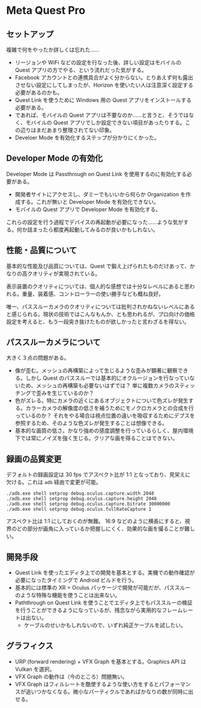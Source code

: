 # Meta Quest Pro

## セットアップ

複雑で何をやったか詳しくは忘れた……

- リージョンや WiFi などの設定を行なった後、詳しい設定はモバイルの Quest アプリの方でやる、という流れだった気がする。
- Facebook アカウントとの連携具合がよく分からない。とりあえず何も露出させない設定にしてしまったが、Horizon を使いたい人は注意深く設定する必要があるのかも。
- Quest Link を使うために Windows 用の Quest アプリをインストールする必要がある。
- であれば、モバイルの Quest アプリは不要なのか……と言うと、そうではなく、モバイルの Quest アプリでしか設定できない項目があったりする。この辺りはまだあまり整理されてない印象。
- Develoer Mode を有効化するステップが分かりにくかった。

## Developer Mode の有効化

Developer Mode は Passthrough on Quest Link を使用するのに有効化する必要がある。

- 開発者サイトにアクセスし、ダミーでもいいから何らか Organization を作成する。これが無いと Developer Mode を有効化できない。
- モバイルの Quest アプリで Developer Mode を有効化する。

これらの設定を行う過程でデバイスの再起動が必要になった……ような気がする。何か詰まったら都度再起動してみるのが良いかもしれない。

## 性能・品質について

基本的な性能及び品質については、Quest で鍛え上げられたものだけあって、かなりの高クオリティが実現されている。

表示装置のクオリティについては、個人的な感想では十分なレベルにあると思われる。重量、装着感、コントローラーの使い勝手なども概ね良好。

唯一、パススルーカメラのクオリティについては批判されかねないレベルにあると感じられる。現状の技術ではこんなもんか、とも思われるが、プロ向けの価格設定を考えると、もう一段突き抜けたものが欲しかったと言わざるを得ない。

## パススルーカメラについて

大きく３点の問題がある。

- 像が歪む。メッシュの再構築によって生じるような歪みが顕著に観察できる。しかし Quest のパススルーでは基本的にオクルージョンを行なっていないため、メッシュの再構築も必要ないはずでは？ 単に複数カメラのスティッチングで歪みを生じているのか？
- 色がズレる。特にカメラの近くにあるオブジェクトについて色ズレが発生する。カラーカメラの解像度の低さを補うためにモノクロカメラとの合成を行っているのか？ それをやる場合は視点位置の違いを吸収するためにデプスを参照するため、そのような色ズレが発生することは想像できる。
- 基本的な画質の低さ。かなり強めの感度調整を行っているらしく、屋内環境下では常にノイズを強く生じる。クリアな画を得ることはできない。

## 録画の品質変更

デフォルトの録画設定は 30 fps でアスペクト比が 1:1 となっており、見栄えに欠ける。これは `adb` 経由で変更が可能。

```
./adb.exe shell setprop debug.oculus.capture.width 2048
./adb.exe shell setprop debug.oculus.capture.height 2048
./adb.exe shell setprop debug.oculus.capture.bitrate 30000000
./adb.exe shell setprop debug.oculus.fullRateCapture 1
```

アスペクト比は 1:1 にしておくのが無難。 16:9 などのように横長にすると、視界のどの部分が画角に入っているか把握しにくく、効果的な画を撮ることが難しい。

## 開発手段

- Quest Link を使ったエディタ上での開発を基本とする。実機での動作確認が必要になったタイミングで Android ビルドを行う。
- 基本的には標準の XR + Oculus パッケージで開発が可能だが、パススルーのような特殊な機能を使うことは出来ない。
- Paththrough on Quest Link を使うことでエディタ上でもパススルーの検証を行うことができるようになっているが、残念ながら実用的なフレームレートは出ない。
  - ケーブルのせいかもしれないので、いずれ純正ケーブルを試したい。

## グラフィクス

- URP (forward rendering) + VFX Graph を基本とする。Graphics API は Vulkan を選択。
- VFX Graph の動作は（今のところ）問題無い。
- VFX Graph はフィルレートを酷使するような使い方をするとパフォーマンスが追いつかなくなる。微小なパーティクルであればかなりの数が同時に出せる。
